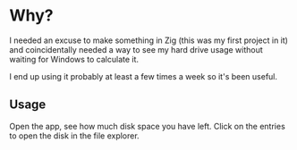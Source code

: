 # Why?

I needed an excuse to make something in Zig (this was my first project in it)
and coincidentally needed a way to see my hard drive usage without waiting for
Windows to calculate it.

I end up using it probably at least a few times a week so it's been useful.

## Usage

Open the app, see how much disk space you have left. Click on the entries to
open the disk in the file explorer.
